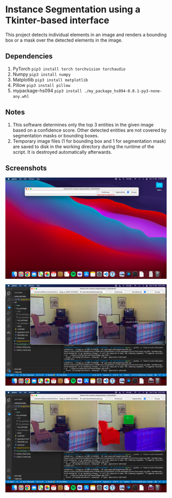# Instance Segmentation using a Tkinter-based interface
This project detects individual elements in an image and renders a bounding box or a mask over the detected elements in the image.

## Dependencies
1. PyTorch
  `pip3 install torch torchvision torchaudio`
2. Numpy
  `pip3 install numpy`
3. Matplotlib
  `pip3 install matplotlib`
4. Pillow
  `pip3 install pillow`
5. mypackage-hs094
  `pip3 install ./my_package_hs094-0.0.1-py3-none-any.whl`

## Notes
1. This software determines only the top 3 entities in the given image based on a confidence score. Other detected entities are not covered by segmentation masks or bounding boxes.
2. Temporary image files (1 for bounding box and 1 for segmentation mask) are saved to disk in the working directory during the runtime of the script. It is destroyed automatically afterwards.

## Screenshots
![error](Screenshots/error.png)

![bbox1](Screenshots/bbox1.png)

![mask1](Screenshots/mask1.png)
